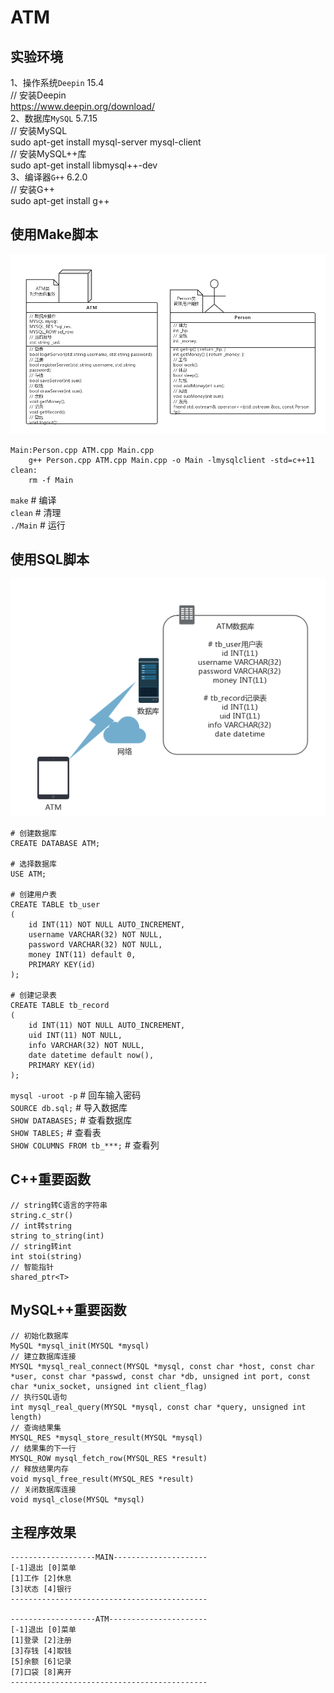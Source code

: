 # ATM

## 实验环境
1、操作系统`Deepin` 15.4  
// 安装Deepin  
https://www.deepin.org/download/  
2、数据库`MySQL` 5.7.15  
// 安装MySQL  
sudo apt-get install mysql-server mysql-client  
// 安装MySQL++库  
sudo apt-get install libmysql++-dev  
3、编译器`G++` 6.2.0  
// 安装G++  
sudo apt-get install g++  

## 使用Make脚本
![此处输入图片的描述][1]
```
Main:Person.cpp ATM.cpp Main.cpp
	g++ Person.cpp ATM.cpp Main.cpp -o Main -lmysqlclient -std=c++11
clean:
	rm -f Main
```
`make` # 编译  
`clean` # 清理  
`./Main` # 运行  

## 使用SQL脚本
![此处输入图片的描述][2]
```
# 创建数据库
CREATE DATABASE ATM;

# 选择数据库
USE ATM;

# 创建用户表
CREATE TABLE tb_user
(
    id INT(11) NOT NULL AUTO_INCREMENT,
    username VARCHAR(32) NOT NULL,
    password VARCHAR(32) NOT NULL,
    money INT(11) default 0,
    PRIMARY KEY(id)
);

# 创建记录表
CREATE TABLE tb_record
(
    id INT(11) NOT NULL AUTO_INCREMENT,
    uid INT(11) NOT NULL,
    info VARCHAR(32) NOT NULL,
    date datetime default now(),
    PRIMARY KEY(id)
);
```
`mysql -uroot -p` # 回车输入密码  
`SOURCE db.sql;` # 导入数据库  
`SHOW DATABASES;` # 查看数据库  
`SHOW TABLES;` # 查看表  
`SHOW COLUMNS FROM tb_***;` # 查看列  


## C++重要函数
```
// string转C语言的字符串
string.c_str()
// int转string
string to_string(int)
// string转int
int stoi(string) 
// 智能指针
shared_ptr<T>
```

## MySQL++重要函数
```
// 初始化数据库
MySQL *mysql_init(MYSQL *mysql)
// 建立数据库连接
MYSQL *mysql_real_connect(MYSQL *mysql, const char *host, const char *user, const char *passwd, const char *db, unsigned int port, const char *unix_socket, unsigned int client_flag)
// 执行SQL语句
int mysql_real_query(MYSQL *mysql, const char *query, unsigned int length)
// 查询结果集
MYSQL_RES *mysql_store_result(MYSQL *mysql)
// 结果集的下一行
MYSQL_ROW mysql_fetch_row(MYSQL_RES *result)
// 释放结果内存
void mysql_free_result(MYSQL_RES *result)
// 关闭数据库连接
void mysql_close(MYSQL *mysql)
```

## 主程序效果
```
-------------------MAIN---------------------
[-1]退出 [0]菜单
[1]工作 [2]休息
[3]状态 [4]银行
--------------------------------------------

-------------------ATM----------------------
[-1]退出 [0]菜单
[1]登录 [2]注册
[3]存钱 [4]取钱
[5]余额 [6]记录
[7]口袋 [8]离开
--------------------------------------------
```

  [1]: https://github.com/littleredhat1997/ATM/blob/master/Img/1.png
  [2]: https://github.com/littleredhat1997/ATM/blob/master/Img/2.png
  